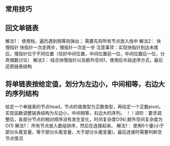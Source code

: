 ## 常用技巧


## 回文单链表
解法1： 使用栈，遍历遇到相等则弹出； 需要先将所有节点放入栈中
解法2： 快慢指针 快指针一次走两步，慢指针一次走一步
     注意事项：实现快指针到达末尾后，慢指针位于不同位置（恰好中间位置，中间位置前一位，中间位置后一位，分奇偶数讨论）
解法3： 结合快慢指针以及额外空间1，使用后半段逆序方式，最后还原链表结构

## 将单链表按给定值，划分为左边小，中间相等，右边大的序列结构
给定一个单链表的节点head，节点的值类型为正数类型，再给定一个正数pivot。
实现函数调整链表结构为左边小，中间相等，右边大的序列。
！！进阶：要求调整后，各部分节点的相对顺序没有发生变化，时间复杂度O(N),额外空间复杂度为O(1)
解法1： 所有节点放入数组排序，然后在连接起来。
解法1： 使用6个量(小于部分头尾变量，等于部分头尾变量，大于部分头尾变量)，最后连接时需要判断空节点情况
